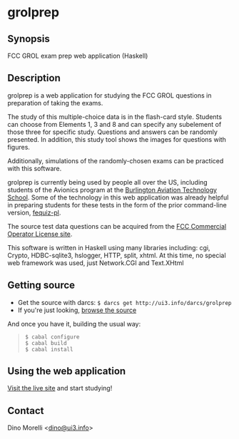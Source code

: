 # grolprep


## Synopsis

FCC GROL exam prep web application (Haskell)


## Description

grolprep is a web application for studying the FCC GROL questions
in preparation of taking the exams.

The study of this multiple-choice data is in the flash-card
style. Students can choose from Elements 1, 3 and 8 and can specify
any subelement of those three for specific study. Questions and
answers can be randomly presented. In addition, this study tool
shows the images for questions with figures.

Additionally, simulations of the randomly-chosen exams can be
practiced with this software.

grolprep is currently being used by people all over the US, including
students of the Avionics program at the [Burlington Aviation
Technology School](http://kevaco.net/aviationtech/). Some of the
technology in this web application was already helpful in preparing
students for these tests in the form of the prior command-line
version, [fequiz-pl](http://ui3.info/d/proj/fequiz-pl.html).

The source test data questions can be acquired
from the [FCC Commercial Operator License
site](http://wireless.fcc.gov/commoperators/eqp.html).

This software is written in Haskell using many libraries including:
cgi, Crypto, HDBC-sqlite3, hslogger, HTTP, split, xhtml. At this
time, no special web framework was used, just Network.CGI and
Text.XHtml


## Getting source

- Get the source with darcs: `$ darcs get http://ui3.info/darcs/grolprep`
- If you're just looking, [browse the source](http://ui3.info/darcs/grolprep)

And once you have it, building the usual way:

>     $ cabal configure
>     $ cabal build
>     $ cabal install


## Using the web application

[Visit the live site](http://ui3.info/grolprep/bin/fcc-grol-prep.cgi) and start studying!


## Contact

Dino Morelli <[dino@ui3.info](mailto:dino@ui3.info)>
